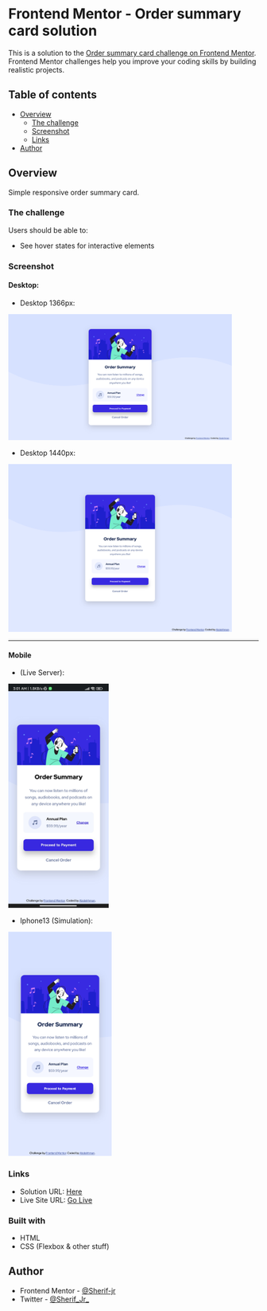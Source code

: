 # Frontend Mentor - Order summary card solution

This is a solution to the [Order summary card challenge on Frontend Mentor](https://www.frontendmentor.io/challenges/order-summary-component-QlPmajDUj). Frontend Mentor challenges help you improve your coding skills by building realistic projects.

## Table of contents

- [Overview](#overview)
  - [The challenge](#the-challenge)
  - [Screenshot](#screenshot)
  - [Links](#links)
- [Author](#author)

## Overview

Simple responsive order summary card.

### The challenge

Users should be able to:

- See hover states for interactive elements

### Screenshot

#### Desktop:
  - Desktop 1366px:
  <img src="./Screenshots/1366pxDesktop.png" alt="Desktop 1366px" width="450px">
  
  - Desktop 1440px:
  <img src="./Screenshots/1440pxDesktop.png" alt="Desktop 1366px" width="450px">
  
  <hr>
  
 #### Mobile
 - (Live Server):
 <img src="./Screenshots/Mobile.jpg" alt="Desktop 1366px" height="450px">
  
 - Iphone13 (Simulation):
 <img src="./Screenshots/Mobile-2(IPhone13-simulation).png" alt="Mobile 'IPhone13" height="450px">
 

### Links

- Solution URL: [Here](https://your-solution-url.com)
- Live Site URL: [Go Live](https://sherif-jr.github.io/order-summary-component-challenge--solution/)

### Built with

- HTML
- CSS (Flexbox & other stuff)

## Author

- Frontend Mentor - [@Sherif-jr](https://www.frontendmentor.io/profile/Sherif-jr)
- Twitter - [@Sherif_Jr_](https://www.twitter.com/Sherif_Jr_)
